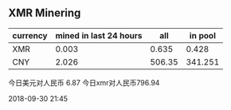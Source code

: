 ## XMR Minering

|currency|mined in last 24 hours|all|in pool|
|---|---|---|---|
|XMR|0.003|0.635|0.428|
|CNY|2.026|506.35|341.251|

今日美元对人民币 6.87	今日xmr对人民币796.94


2018-09-30 21:45